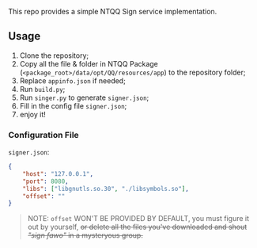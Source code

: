 This repo provides a simple NTQQ Sign service implementation.

## Usage

1. Clone the repository;
2. Copy all the file & folder in NTQQ Package (`<package_root>/data/opt/QQ/resources/app`) to the repository folder;
3. Replace `appinfo.json` if needed;
4. Run `build.py`;
5. Run `singer.py` to generate `signer.json`;
6. Fill in the config file `signer.json`;
7. enjoy it!

### Configuration File
`signer.json`:

```json
{
    "host": "127.0.0.1",
    "port": 8080,
    "libs": ["libgnutls.so.30", "./libsymbols.so"],
    "offset": ""
}
```
> NOTE: `offset` WON'T BE PROVIDED BY DEFAULT, you must figure it out by yourself, ~~or delete all the files you've downloaded and shout _"sign fawo"_ in a mysteryous group.~~
